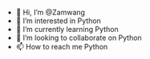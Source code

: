 - 👋 Hi, I’m @Zamwang
- 👀 I’m interested in Python
- 🌱 I’m currently learning Python
- 💞️ I’m looking to collaborate on Python
- 📫 How to reach me Python

<!---
Zamwang/Zamwang is a ✨ special ✨ repository because its `README.md` (this file) appears on your GitHub profile.
You can click the Preview link to take a look at your changes.
--->
